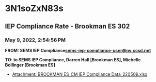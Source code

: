 # 3N1soZxN83s
## IEP Compliance Rate - Brookman ES 302
### May 9, 2022, 2:54:56 PM
**FROM: SEMS IEP Compliance<sems-iep-compliance-user@nv.ccsd.net>**

**TO: to SEMS IEP Compliance, Darren Hall [Brookman ES], Michelle Bollinger [Brookman ES]**






* [Attachment: BROOKMAN ES_CM IEP Compliance Data_220509.xlsx](3N1soZxN83s-attachment-1.xlsx)
